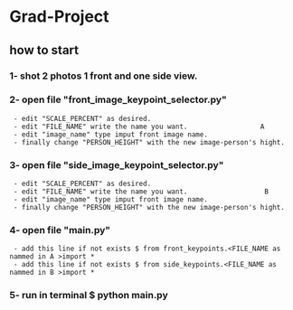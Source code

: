 # Grad-Project

  ## how to start
  
  ### 1- shot 2 photos 1 front and one side view.   
  ### 2- open file "front_image_keypoint_selector.py"  
     - edit "SCALE_PERCENT" as desired.  
     - edit "FILE_NAME" write the name you want.                  A
     - edit "image_name" type imput front image name.  
     - finally change "PERSON_HEIGHT" with the new image-person's hight.  
     
  ### 3- open file "side_image_keypoint_selector.py"  
     - edit "SCALE_PERCENT" as desired.  
     - edit "FILE_NAME" write the name you want.                   B   
     - edit "image_name" type imput front image name.  
     - finally change "PERSON_HEIGHT" with the new image-person's hight.  
  
  ### 4- open file "main.py"  
     - add this line if not exists $ from front_keypoints.<FILE_NAME as nammed in A >import *  
     - add this line if not exists $ from side_keypoints.<FILE_NAME as nammed in B >import *  

  ### 5- run in terminal   $ python main.py  
